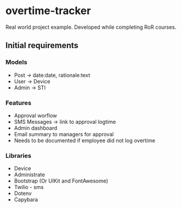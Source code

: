 # overtime-tracker

Real world project example. Developed while completing RoR courses.

## Initial requirements

### Models
- Post -> date:date, rationale:text
- User -> Device
- Admin -> STI

### Features
- Approval worflow
- SMS Messages -> link to approval logtime
- Admin dashboard
- Email summary to managers for approval
- Needs to be documented if employee did not log overtime

### Libraries

- Device
- Administrate
- Bootstrap (Or UIKit and FontAwesome)
- Twilio - sms
- Dotenv
- Capybara
